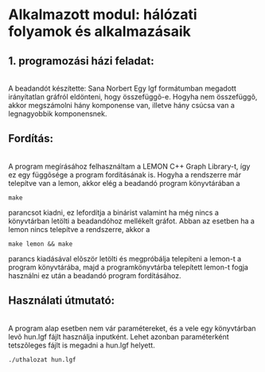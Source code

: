 <html>
<head><title> 1. házi feladat: Alkalmazott modul: Hálózati folyamok és alkalmazásaik</title>
</head>
<body>
<h1> Alkalmazott modul: hálózati folyamok és alkalmazásaik</h1>
<h2> 1. programozási házi feladat:</h1><br />
A beadandót készítette: Sana Norbert
Egy lgf formátumban megadott irányítatlan gráfról eldönteni, hogy összefüggõ-e. Hogyha nem összefüggõ, akkor megszámolni hány komponense van, illetve hány csúcsa van a legnagyobbik komponensnek.
<h2> Fordítás: </h2><br />
A program megírásához felhasználtam a LEMON C++ Graph Library-t, így ez egy függõsége a program fordításának is. Hogyha a rendszerre már telepítve van a lemon, akkor elég a beadandó program könyvtárában a <pre><code>make</code></pre> parancsot kiadni, ez lefordítja a binárist valamint ha még nincs a könyvtárban letölti a beadandóhoz mellékelt gráfot. Abban az esetben ha a lemon nincs telepítve a rendszerre, akkor a <pre><code>make lemon && make </code></pre> parancs kiadásával elõször letölti és megpróbálja telepíteni a lemon-t a program könyvtárába, majd a programkönyvtárba telepített lemon-t fogja használni ez után a beadandó program fordításához.
<h2> Használati útmutató:</h2><br />
A program alap esetben nem vár paramétereket, és a vele egy könyvtárban levõ hun.lgf fájlt használja inputként. Lehet azonban paraméterként tetszõleges fájlt is megadni a hun.lgf helyett. 
<br /> <pre><code>./uthalozat hun.lgf</code></pre>
</body>
</html>
